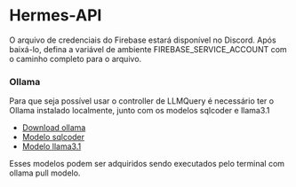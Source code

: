 # Hermes-API

O arquivo de credenciais do Firebase estará disponível no Discord.
Após baixá-lo, defina a variável de ambiente FIREBASE_SERVICE_ACCOUNT com o caminho completo para o arquivo.

### Ollama
Para que seja possível usar o controller de LLMQuery é necessário ter o Ollama instalado localmente, junto com os modelos sqlcoder e llama3.1
- [Download ollama](https://ollama.com/download)
- [Modelo sqlcoder](https://ollama.com/library/sqlcoder) 
- [Modelo llama3.1](https://ollama.com/library/llama3.1)
  
Esses modelos podem ser adquiridos sendo executados pelo terminal com ollama pull modelo.
